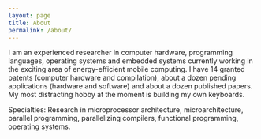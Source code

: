```yaml
---
layout: page
title: About
permalink: /about/
---
```


I am an experienced researcher in computer hardware, programming languages,
operating systems and embedded systems currently working in the exciting area
of energy-efficient mobile computing.
I have 14 granted patents (computer hardware and compilation), about a dozen
pending applications (hardware and software) and about a dozen published
papers.
My most distracting hobby at the moment is building my own keyboards.

Specialties: Research in microprocessor architecture, microarchitecture,
parallel programming, parallelizing compilers, functional programming,
operating systems.
